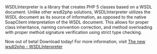 WSDLInterpreter is a library that creates PHP 5 classes based on a WSDL document.  Unlike other wsdl2php solutions, WSDLInterpreter utilizes the WSDL document as its source of information, as opposed to the native SoapClient interpretation of the WSDL document.  This allows for proper class inheritance, naming convention correction, and method overloading with proper method signature verification using strict type checking.

Now out of beta!  Download today!  For more information, visit [The new wsdl2php - WSDLInterpreter](http://kevinvaughan.com/pages/wsdl-interpreter.php)